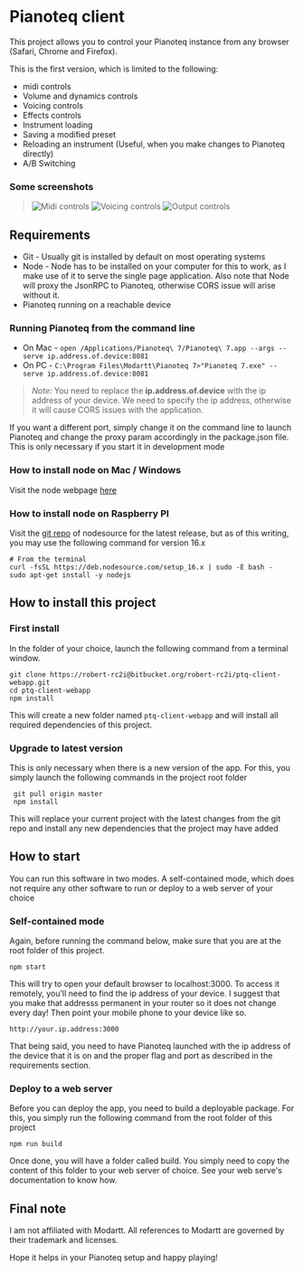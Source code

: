 # Pianoteq client

This project allows you to control your Pianoteq instance from any browser (Safari, Chrome and Firefox).

This is the first version, which is limited to the following:

*  midi controls
*  Volume and dynamics controls
*  Voicing controls
*  Effects controls
*  Instrument loading
*  Saving a modified preset
*  Reloading an instrument (Useful, when you make changes to Pianoteq directly)
*  A/B Switching

### Some screenshots

> ![Midi controls](https://i.imgur.com/WnOljWL.jpg?1) ![Voicing controls](https://i.imgur.com/veORPFI.jpg?1)  ![Output controls](https://i.imgur.com/sWXriNI.jpg?1)


## Requirements

* Git - Usually git is installed by default on most operating systems
* Node - Node has to be installed on your computer for this to work, as I make use of it to serve the single page application.  Also note that Node will proxy the JsonRPC to Pianoteq, otherwise CORS issue will arise without it.
* Pianoteq running on a reachable device

### Running Pianoteq from the command line

* On Mac - `open /Applications/Pianoteq\ 7/Pianoteq\ 7.app --args --serve ip.address.of.device:8081`
* On PC - `C:\Program Files\Modartt\Pianoteq 7>"Pianoteq 7.exe" --serve ip.address.of.device:8081`

> *Note:* You need to replace the **ip.address.of.device** with the ip address of your device.  We need to specify the ip address, otherwise it will cause CORS issues with the application.

If you want a different port, simply change it on the command line to launch Pianoteq and change the proxy param accordingly in the package.json file.  This is only necessary if you start it in development mode

### How to install node on Mac / Windows
Visit the node webpage [here](https://nodejs.dev) 

### How to install node on Raspberry PI
Visit the [git repo](https://github.com/nodesource/distributions) of nodesource for the latest release, but as of this writing, you may use the following command for version 16.x

    # From the terminal
    curl -fsSL https://deb.nodesource.com/setup_16.x | sudo -E bash -
    sudo apt-get install -y nodejs

## How to install this project

### First install
In the folder of your choice, launch the following command from a terminal window.

    git clone https://robert-rc2i@bitbucket.org/robert-rc2i/ptq-client-webapp.git
    cd ptq-client-webapp
    npm install

This will create a new folder named `ptq-client-webapp` and will install all required dependencies of this project.  

### Upgrade to latest version
This is only necessary when there is a new version of the app.  For this, you simply launch the following commands in the project root folder

     git pull origin master
     npm install

This will replace your current project with the latest changes from the git repo and install any new dependencies that the project may have added

## How to start
You can run this software in two modes.  A self-contained mode, which does not require any other software to run or deploy to a web server of your choice

### Self-contained mode

Again, before running the command below, make sure that you are at the root folder of this project.

    npm start

This will try to open your default browser to localhost:3000.  To access it remotely, you'll need to find the ip address of your device.  I suggest that you make that addresss permanent in your router so it does not change every day!  Then point your mobile phone to your device like so.

    http://your.ip.address:3000

That being said, you need to have Pianoteq launched with the ip address of the device that it is on and the proper flag and port as described in the requirements section.

### Deploy to a web server

Before you can deploy the app, you need to build a deployable package.  For this, you simply run the following command from the root folder of this project

    npm run build

Once done, you will have a folder called build.  You simply need to copy the content of this folder to your web server of choice.  See your web serve's documentation to know how.

## Final note
I am not affiliated with Modartt.  All references to Modartt are governed by their trademark and licenses.

Hope it helps in your Pianoteq setup and happy playing!